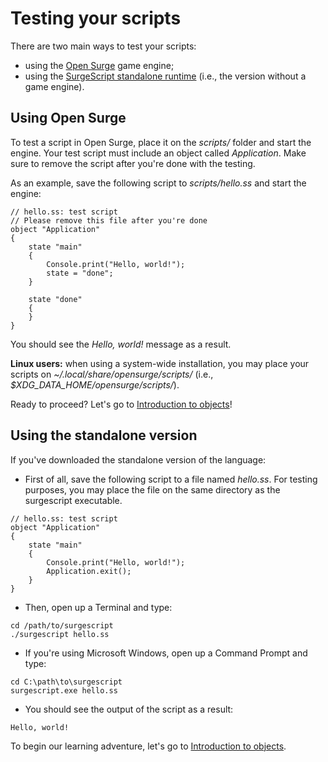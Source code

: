 Testing your scripts
====================

There are two main ways to test your scripts:

- using the [Open Surge](#using-open-surge) game engine;
- using the [SurgeScript standalone runtime](#using-the-standalone-version) (i.e., the version without a game engine).

Using Open Surge
----------------

To test a script in Open Surge, place it on the *scripts/* folder and start the engine. Your test script must include an object called *Application*. Make sure to remove the script after you're done with the testing.

As an example, save the following script to *scripts/hello.ss* and start the engine:
```
// hello.ss: test script
// Please remove this file after you're done
object "Application"
{
    state "main"
    {
        Console.print("Hello, world!");
        state = "done";
    }

    state "done"
    {
    }
}
```

You should see the *Hello, world!* message as a result.

**Linux users:** when using a system-wide installation, you may place your scripts on *~/.local/share/opensurge/scripts/* (i.e., *$XDG_DATA_HOME/opensurge/scripts/*).

Ready to proceed? Let's go to [Introduction to objects](/tutorials/objects)!

Using the standalone version
----------------------------

If you've downloaded the standalone version of the language:

- First of all, save the following script to a file named *hello.ss*. For testing purposes, you may place the file on the same directory as the surgescript executable.
```
// hello.ss: test script
object "Application"
{
    state "main"
    {
        Console.print("Hello, world!");
        Application.exit();
    }
}
```
- Then, open up a Terminal and type:
```
cd /path/to/surgescript
./surgescript hello.ss
```
- If you're using Microsoft Windows, open up a Command Prompt and type:
```
cd C:\path\to\surgescript
surgescript.exe hello.ss
```
- You should see the output of the script as a result:
```
Hello, world!
```

To begin our learning adventure, let's go to [Introduction to objects](/tutorials/objects).
